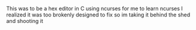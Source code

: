 This was to be a hex editor in C using ncurses for me to learn ncurses
I realized it was too brokenly designed to fix so im taking it behind the shed and shooting it
